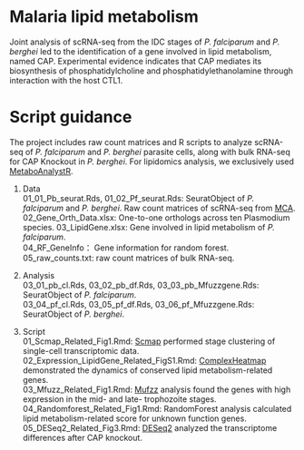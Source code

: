 # Malaria lipid metabolism

Joint analysis of scRNA-seq from the IDC stages of <I>P. falciparum</I> and <I>P. berghei</I> led to the identification of a gene involved in lipid metabolism, named CAP. Experimental evidence indicates that CAP mediates its biosynthesis of phosphatidylcholine and phosphatidylethanolamine through interaction with the host CTL1.

# Script guidance

The project includes raw count matrices and R scripts to analyze scRNA-seq of <I>P. falciparum</I> and <I>P. berghei</I> parasite cells, along with bulk RNA-seq for CAP Knockout in <I>P. berghei</I>. For lipidomics analysis, we exclusively used [MetaboAnalystR](https://www.metaboanalyst.ca/docs/RTutorial.xhtml).

1) Data   
   01_01_Pb_seurat.Rds, 01_02_Pf_seurat.Rds: SeuratObject of <I>P. falciparum</I> and <I>P. berghei</I>. Raw count matrices of scRNA-seq from [MCA](https://www.malariacellatlas.org).  
   02_Gene_Orth_Data.xlsx: One-to-one orthologs across ten Plasmodium species.
   03_LipidGene.xlsx: Gene involved in lipid metabolism of <I>P. falciparum</I>.  
   04_RF_GeneInfo： Gene information for random forest.  
   05_raw_counts.txt:  raw count matrices of bulk RNA-seq.
   
3) Analysis  
   03_01_pb_cl.Rds, 03_02_pb_df.Rds, 03_03_pb_Mfuzzgene.Rds: SeuratObject of <I>P. falciparum</I>.  
   03_04_pf_cl.Rds, 03_05_pf_df.Rds, 03_06_pf_Mfuzzgene.Rds: SeuratObject of <I>P. berghei</I>.  
   
5) Script  
   01_Scmap_Related_Fig1.Rmd: [Scmap]([https://www.cell.com/cell/fulltext/S0092-8674(21)00583-3?_returnURL=https%3A%2F%2Flinkinghub.elsevier.com%2Fretrieve%2Fpii%2FS0092867421005833%3Fshowall%3Dtrue](https://www.nature.com/articles/nmeth.4644)) performed stage clustering of single-cell transcriptomic data.  
   02_Expression_LipidGene_Related_FigS1.Rmd: [ComplexHeatmap](https://academic.oup.com/bioinformatics/article/32/18/2847/1743594?login=false) demonstrated the dynamics of conserved lipid metabolism-related genes.  
   03_Mfuzz_Related_Fig1.Rmd: [Mufzz](https://www.ncbi.nlm.nih.gov/pmc/articles/PMC2139991/) analysis found the genes with high expression in the mid- and late- trophozoite stages.  
   04_Randomforest_Related_Fig1.Rmd: RandomForest analysis calculated lipid metabolism-related score for unknown function genes.   
   05_DESeq2_Related_Fig3.Rmd: [DESeq2](https://genomebiology.biomedcentral.com/articles/10.1186/s13059-014-0550-8) analyzed the transcriptome differences after CAP knockout.  
